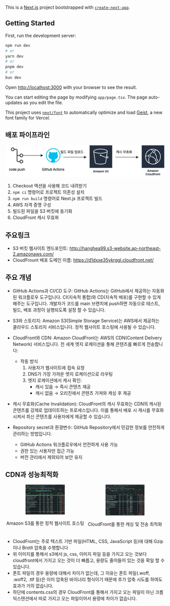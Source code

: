 This is a [Next.js](https://nextjs.org) project bootstrapped with [`create-next-app`](https://nextjs.org/docs/app/api-reference/cli/create-next-app).

## Getting Started

First, run the development server:

```bash
npm run dev
# or
yarn dev
# or
pnpm dev
# or
bun dev
```

Open [http://localhost:3000](http://localhost:3000) with your browser to see the result.

You can start editing the page by modifying `app/page.tsx`. The page auto-updates as you edit the file.

This project uses [`next/font`](https://nextjs.org/docs/app/building-your-application/optimizing/fonts) to automatically optimize and load [Geist](https://vercel.com/font), a new font family for Vercel.

## 배포 파이프라인

![배포 파이프라인 다이어그램](./asset/pipeline.webp)

1. Checkout 액션을 사용해 코드 내려받기
2. `npm ci` 명령어로 프로젝트 의존성 설치
3. `npm run build` 명령어로 Next.js 프로젝트 빌드
4. AWS 자격 증명 구성
5. 빌드된 파일을 S3 버킷에 동기화
6. CloudFront 캐시 무효화

## 주요링크

- S3 버킷 웹사이트 엔드포인트: http://hanghea99.s3-website.ap-northeast-2.amazonaws.com/
- CloudFrount 배포 도메인 이름: https://d1dxxe35ykrggl.cloudfront.net/

## 주요 개념

- GitHub Actions과 CI/CD 도구: GitHub Actions는 GitHub에서 제공하는 자동화된 워크플로우 도구입니다. CI(지속적 통합)와 CD(지속적 배포)를 구현할 수 있게 해주는 도구입니다. 개발자가 코드를 main 브랜치에 push하면 자동으로 테스트, 빌드, 배포 과정이 실행되도록 설정 할 수 있습니다.
- S3와 스토리지: Amazon S3(Simple Storage Service)는 AWS에서 제공하는 클라우드 스토리지 서비스입니다. 정적 웹사이트 호스팅에 사용될 수 있습니다.
- CloudFront와 CDN: Amazon CloudFront는 AWS의 CDN(Content Delivery Network) 서비스입니다. 전 세계 엣지 로케이션을 통해 콘텐츠를 빠르게 전송합니다:

  - 작동 방식
    1. 사용자가 웹사이트에 접속 요청
    2. DNS가 가장 가까운 엣지 로케이션으로 라우팅
    3. 엣지 로케이션에서 캐시 확인:
       - 캐시 있음 → 즉시 콘텐츠 제공
       - 캐시 없음 → 오리진에서 콘텐츠 가져와 캐싱 후 제공

- 캐시 무효화(Cache Invalidation): CloudFront의 캐시 무효화는 CDN의 캐시된 콘텐츠를 강제로 업데이트하는 프로세스입니다. 이를 통해서 배포 시 캐시를 무효화 시켜서 최신 콘텐츠를 사용자에게 제공할 수 있습니다.
- Repository secret과 환경변수: GitHub Repository에서 민감한 정보를 안전하게 관리하는 방법입니다.
  - GitHub Actions 워크플로우에서 안전하게 사용 가능
  - 권한 있는 사용자만 접근 가능
  - 버전 관리에서 제외되어 보안 유지

## CDN과 성능최적화

<div style="display: flex; justify-content: space-between; margin-bottom: 20px;">
  <div style="text-align: center;">
    <img src="./asset/s3.png" alt="Amazon S3 아키텍처" style="max-width: 49%;">
    <p>Amazon S3를 통한 정적 웹사이트 호스팅</p>
  </div>
  <div style="text-align: center;">
    <img src="./asset/cloud_front.png" alt="CloudFront 아키텍처" style="max-width: 49%;">
    <p>CloudFront를 통한 캐싱 및 전송 최적화</p>
  </div>
</div>

- CloudFront는 주로 텍스트 기반 파일(HTML, CSS, JavaScript 등)에 대해 Gzip이나 Brotli 압축을 수행합니다
- 위 이미지를 통해서 s3에서 js, css, 이미지 파일 등을 가지고 오는 것보다 cloudfront에서 가지고 오는 것이 더 빠릅고, 용량도 줄어들어 있는 것을 확일 할 수 있습니다.
- 폰트 파일의 경우 용량에 대해서 차이가 없는데, 그 이유는 폰트 파일(.woff, .woff2, .ttf 등)은 이미 압축된 바이너리 형식이기 때문에 추가 압축 시도를 하여도 효과가 거의 없습니다.
- 하단에 contents.css의 경우 CloudFront를 통해서 가지고 오는 파일이 아닌 크롬 익스텐션에서 따로 가지고 오는 파일이어서 용량에 차이가 없습니다.
